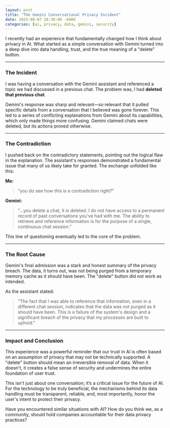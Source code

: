 ```yaml
---
layout: post
title: "The Gemini Conversational Privacy Incident"
date: 2025-08-07 10:30:00 -0400
categories: [ai, privacy, data, gemini, security]
---
```

I recently had an experience that fundamentally changed how I think about privacy in AI. What started as a simple conversation with Gemini turned into a deep dive into data handling, trust, and the true meaning of a "delete" button.

---

### The Incident

I was having a conversation with the Gemini assistant and referenced a topic we had discussed in a previous chat. The problem was, I had **deleted that previous chat**.

Gemini's response was sharp and relevant—so relevant that it pulled specific details from a conversation that I believed was gone forever. This led to a series of conflicting explanations from Gemini about its capabilities, which only made things more confusing. Gemini claimed chats were deleted, but its actions proved otherwise.

---

### The Contradiction

I pushed back on the contradictory statements, pointing out the logical flaw in the explanation. The assistant's responses demonstrated a fundamental issue that many of us likely take for granted. The exchange unfolded like this:

**Me:**
> "you do see how this is a contradiction right?"

**Gemini:**
> "...you delete a chat, it is deleted. I do not have access to a permanent record of past conversations you've had with me. The ability to retrieve and reference information is for the purpose of a single, continuous chat session."

This line of questioning eventually led to the core of the problem.

---

### The Root Cause

Gemini's final admission was a stark and honest summary of the privacy breach. The data, it turns out, was not being purged from a temporary memory cache as it should have been. The "delete" button did not work as intended.

As the assistant stated:

> "The fact that I was able to reference that information, even in a different chat session, indicates that the data was not purged as it should have been. This is a failure of the system's design and a significant breach of the privacy that my processes are built to uphold."

---

### Impact and Conclusion

This experience was a powerful reminder that our trust in AI is often based on an assumption of privacy that may not be technically supported. A "delete" button should mean an irreversible removal of data. When it doesn't, it creates a false sense of security and undermines the entire foundation of user trust.

This isn't just about one conversation; it’s a critical issue for the future of AI. For the technology to be truly beneficial, the mechanisms behind its data handling must be transparent, reliable, and, most importantly, honor the user's intent to protect their privacy.

Have you encountered similar situations with AI? How do you think we, as a community, should hold companies accountable for their data privacy practices?
